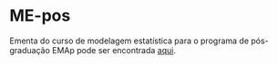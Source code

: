 # ME-pos
Ementa do curso de modelagem estatística para o programa de pós-graduação EMAp pode ser encontrada [aqui](https://github.com/claustru/ME-pos/blob/master/Docs/EmentaModelagemEstatisticaMestradoClaudioStruchiner.pdf).
